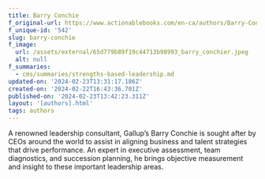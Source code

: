```yaml
---
title: Barry Conchie
f_original-url: https://www.actionablebooks.com/en-ca/authors/Barry-Conchie/
f_unique-id: '542'
slug: barry-conchie
f_image:
  url: /assets/external/65d779b89f19c44713b98993_barry_conchier.jpeg
  alt: null
f_summaries:
  - cms/summaries/strengths-based-leadership.md
updated-on: '2024-02-23T13:31:17.186Z'
created-on: '2024-02-22T16:43:36.701Z'
published-on: '2024-02-23T13:42:23.311Z'
layout: '[authors].html'
tags: authors
---
```


A renowned leadership consultant, Gallup’s Barry Conchie is sought after by CEOs around the world to assist in aligning business and talent strategies that drive performance. An expert in executive assessment, team diagnostics, and succession planning, he brings objective measurement and insight to these important leadership areas.
